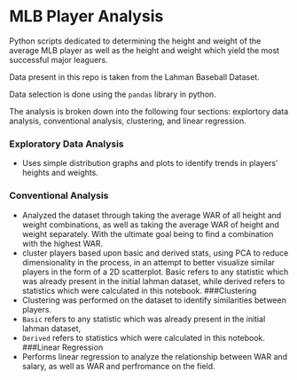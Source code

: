 # MLB Player Analysis 

Python scripts dedicated to determining the height and weight of the average MLB player as well as the height and weight which yield the most successful major leaguers.

Data present in this repo is taken from the Lahman Baseball Dataset.

Data selection is done using the `pandas` library in python.

The analysis is broken down into the following four sections: explortory data analysis, conventional analysis, clustering, and linear regression.

### Exploratory Data Analysis 
- Uses simple distribution graphs and plots to identify trends in players' heights and weights.
### Conventional Analysis
- Analyzed the dataset through taking the average WAR of all height and weight combinations, as well as taking the average WAR of height and weight separately. With the ultimate goal being to find a combination with the highest WAR.
- cluster players based upon basic and derived stats, using PCA to reduce dimensionality in the process, in an attempt to better visualize similar players in the form of a 2D scatterplot. Basic refers to any statistic which was already present in the initial lahman dataset, while derived refers to statistics which were calculated in this notebook.
###Clustering
- Clustering was performed on the dataset to identify similarities between players.
- `Basic` refers to any statistic which was already present in the initial lahman dataset, 
- `Derived` refers to statistics which were calculated in this notebook.
###Linear Regression
- Performs linear regression to analyze the relationship between WAR and salary, as well as WAR and perfromance on the field.
